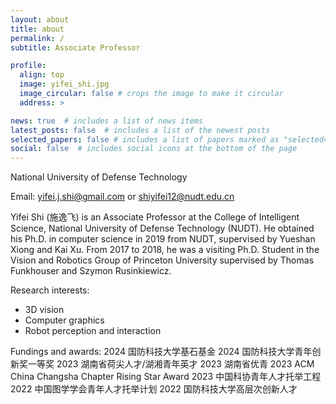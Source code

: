 ```yaml
---
layout: about
title: about
permalink: /
subtitle: Associate Professor

profile:
  align: top
  image: yifei_shi.jpg
  image_circular: false # crops the image to make it circular
  address: >

news: true  # includes a list of news items
latest_posts: false  # includes a list of the newest posts
selected_papers: false # includes a list of papers marked as "selected={true}"
social: false  # includes social icons at the bottom of the page
---
```


National University of Defense Technology

Email: yifei.j.shi@gmail.com or shiyifei12@nudt.edu.cn

Yifei Shi (施逸飞) is an Associate Professor at the College of Intelligent Science, National University of Defense Technology (NUDT). He obtained his Ph.D. in computer science in 2019 from NUDT, supervised by Yueshan Xiong and Kai Xu. From 2017 to 2018, he was a visiting Ph.D. Student in the Vision and Robotics Group of Princeton University supervised by Thomas Funkhouser and Szymon Rusinkiewicz. 

Research interests:
- 3D vision
- Computer graphics
- Robot perception and interaction

Fundings and awards:
2024 国防科技大学基石基金
2024 国防科技大学青年创新奖一等奖
2023 湖南省荷尖人才/湖湘青年英才
2023 湖南省优青
2023 ACM China Changsha Chapter Rising Star Award 
2023 中国科协青年人才托举工程
2022 中国图学学会青年人才托举计划
2022 国防科技大学高层次创新人才